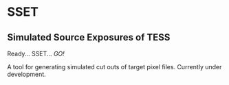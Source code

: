 # SSET
## Simulated Source Exposures of TESS
Ready... SSET... _GO!_

A tool for generating simulated cut outs of target pixel files.
Currently under development.
